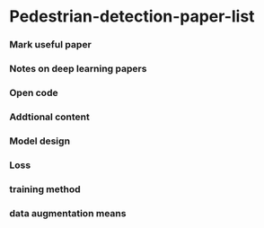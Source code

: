 # Pedestrian-detection-paper-list
### Mark useful paper
### Notes on deep learning papers
### Open code
### Addtional content
### Model design
### Loss
### training method
### data augmentation means
